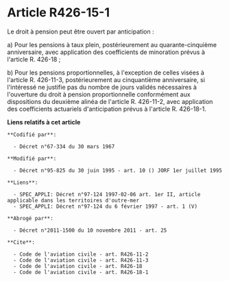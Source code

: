 # Article R426-15-1

Le droit à pension peut être ouvert par anticipation :

a) Pour les pensions à taux plein, postérieurement au quarante-cinquième anniversaire, avec application des coefficients de
minoration prévus à l'article R. 426-18 ;

b) Pour les pensions proportionnelles, à l'exception de celles visées à l'article R. 426-11-3, postérieurement au
cinquantième anniversaire, si l'intéressé ne justifie pas du nombre de jours validés nécessaires à l'ouverture du droit à
pension proportionnelle conformément aux dispositions du deuxième alinéa de l'article R. 426-11-2, avec application des
coefficients actuariels d'anticipation prévus à l'article R. 426-18-1.

**Liens relatifs à cet article**

	**Codifié par**:

	  - Décret n°67-334 du 30 mars 1967

	**Modifié par**:

	  - Décret n°95-825 du 30 juin 1995 - art. 10 () JORF 1er juillet 1995

	**Liens**:

	  - SPEC_APPLI: Décret n°97-124 1997-02-06 art. 1er II, article applicable dans les territoires d'outre-mer
	  - SPEC_APPLI: Décret n°97-124 du 6 février 1997 - art. 1 (V)

	**Abrogé par**:

	  - Décret n°2011-1500 du 10 novembre 2011 - art. 25

	**Cite**:

	  - Code de l'aviation civile - art. R426-11-2
	  - Code de l'aviation civile - art. R426-11-3
	  - Code de l'aviation civile - art. R426-18
	  - Code de l'aviation civile - art. R426-18-1

